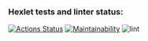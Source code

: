 ### Hexlet tests and linter status:
[![Actions Status](https://github.com/1NQ457/php-project-lvl1/workflows/hexlet-check/badge.svg)](https://github.com/1NQ457/php-project-lvl1/actions)
[![Maintainability](https://api.codeclimate.com/v1/badges/a99a88d28ad37a79dbf6/maintainability)](https://codeclimate.com/github/codeclimate/codeclimate/maintainability)
![lint](https://github.com/1NQ457/php-project-lvl1/workflows/lint/badge.svg)